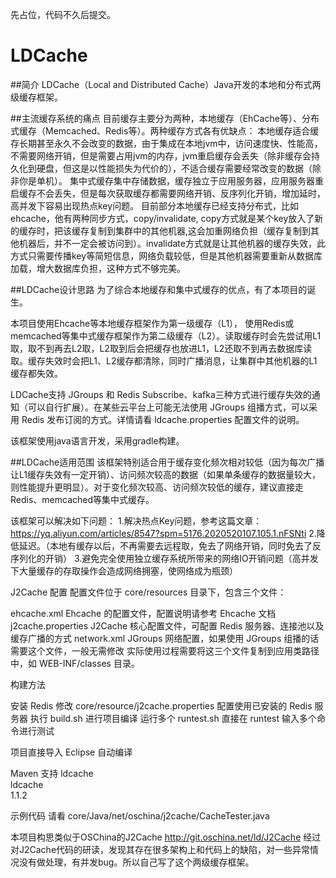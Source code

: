 先占位，代码不久后提交。

# LDCache

##简介
LDCache（Local and Distributed Cache）Java开发的本地和分布式两级缓存框架。

##主流缓存系统的痛点
目前缓存主要分为两种，本地缓存（EhCache等）、分布式缓存（Memcached、Redis等）。两种缓存方式各有优缺点：
本地缓存适合缓存长期甚至永久不会改变的数据，由于集成在本地jvm中，访问速度快、性能高，不需要网络开销，但是需要占用jvm的内存，jvm重启缓存会丢失（除非缓存会持久化到硬盘，但这是以性能损失为代价的），不适合缓存需要经常改变的数据（除非你是单机）。
集中式缓存集中存储数据，缓存独立于应用服务器，应用服务器重启缓存不会丢失，但是每次获取缓存都需要网络开销、反序列化开销，增加延时，高并发下容易出现热点key问题。
目前部分本地缓存已经支持分布式，比如ehcache，他有两种同步方式，copy/invalidate, copy方式就是某个key放入了新的缓存时，把该缓存复制到集群中的其他机器,这会加重网络负担（缓存复制到其他机器后，并不一定会被访问到）。invalidate方式就是让其他机器的缓存失效，此方式只需要传播key等简短信息，网络负载较低，但是其他机器需要重新从数据库加载，增大数据库负担，这种方式不够完美。

##LDCache设计思路
为了综合本地缓存和集中式缓存的优点，有了本项目的诞生。

本项目使用Ehcache等本地缓存框架作为第一级缓存（L1）， 使用Redis或memcached等集中式缓存框架作为第二级缓存（L2）。读取缓存时会先尝试用L1取，取不到再去L2取，L2取到后会把缓存也放进L1，L2还取不到再去数据库读取。缓存失效时会把L1、L2缓存都清除，同时广播消息，让集群中其他机器的L1缓存都失效。

LDCache支持 JGroups 和 Redis Subscribe、kafka三种方式进行缓存失效的通知（可以自行扩展）。在某些云平台上可能无法使用 JGroups 组播方式，可以采用 Redis 发布订阅的方式。详情请看 ldcache.properties 配置文件的说明。

该框架使用java语言开发，采用gradle构建。

##LDCache适用范围
该框架特别适合用于缓存变化频次相对较低（因为每次广播让L1缓存失效有一定开销）、访问频次较高的数据（如果单条缓存的数据量较大，则性能提升更明显）。对于变化频次较高、访问频次较低的缓存，建议直接走Redis、memcached等集中式缓存。

该框架可以解决如下问题：
1.解决热点Key问题，参考这篇文章：https://yq.aliyun.com/articles/8547?spm=5176.2020520107.105.1.nFSNti
2.降低延迟。（本地有缓存以后，不再需要去远程取，免去了网络开销，同时免去了反序列化的开销）
3.避免完全使用独立缓存系统所带来的网络IO开销问题（高并发下大量缓存的存取操作会造成网络拥塞，使网络成为瓶颈）

J2Cache 配置
配置文件位于 core/resources 目录下，包含三个文件：

ehcache.xml Ehcache 的配置文件，配置说明请参考 Ehcache 文档
j2cache.properties J2Cache 核心配置文件，可配置 Redis 服务器、连接池以及缓存广播的方式
network.xml JGroups 网络配置，如果使用 JGroups 组播的话需要这个文件，一般无需修改
实际使用过程需要将这三个文件复制到应用类路径中，如 WEB-INF/classes 目录。

构建方法

安装 Redis
修改 core/resource/j2cache.properties 配置使用已安装的 Redis 服务器
执行 build.sh 进行项目编译
运行多个 runtest.sh
直接在 runtest 输入多个命令进行测试

项目直接导入 Eclipse 自动编译

Maven 支持
<dependency>
  <groupId>ldcache</groupId>  
  <artifactId>ldcache</artifactId>  
  <version>1.1.2</version>  
</dependency>

示例代码
请看 core/Java/net/oschina/j2cache/CacheTester.java


本项目构思类似于OSChina的J2Cache  http://git.oschina.net/ld/J2Cache
经过对J2Cache代码的研读，发现其存在很多架构上和代码上的缺陷，对一些异常情况没有做处理，有并发bug。所以自己写了这个两级缓存框架。
